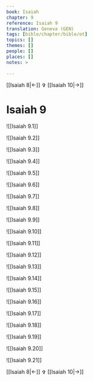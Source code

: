```yaml
---
book: Isaiah
chapter: 9
reference: Isaiah 9
translation: Geneva (GEN)
tags: [bible/chapter/bible/ot]
topics: []
themes: []
people: []
places: []
notes: >
  
---
```


[[Isaiah 8|<-]] ✞ [[Isaiah 10|->]]

# Isaiah 9

![[Isaiah 9.1]]

![[Isaiah 9.2]]

![[Isaiah 9.3]]

![[Isaiah 9.4]]

![[Isaiah 9.5]]

![[Isaiah 9.6]]

![[Isaiah 9.7]]

![[Isaiah 9.8]]

![[Isaiah 9.9]]

![[Isaiah 9.10]]

![[Isaiah 9.11]]

![[Isaiah 9.12]]

![[Isaiah 9.13]]

![[Isaiah 9.14]]

![[Isaiah 9.15]]

![[Isaiah 9.16]]

![[Isaiah 9.17]]

![[Isaiah 9.18]]

![[Isaiah 9.19]]

![[Isaiah 9.20]]

![[Isaiah 9.21]]

[[Isaiah 8|<-]] ✞ [[Isaiah 10|->]]
